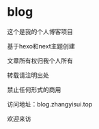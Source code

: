 # blog

这个是我的个人博客项目

基于hexo和next主题创建

文章所有权归我个人所有

转载请注明出处

禁止任何形式的商用

访问地址：blog.zhangyisui.top

欢迎来访